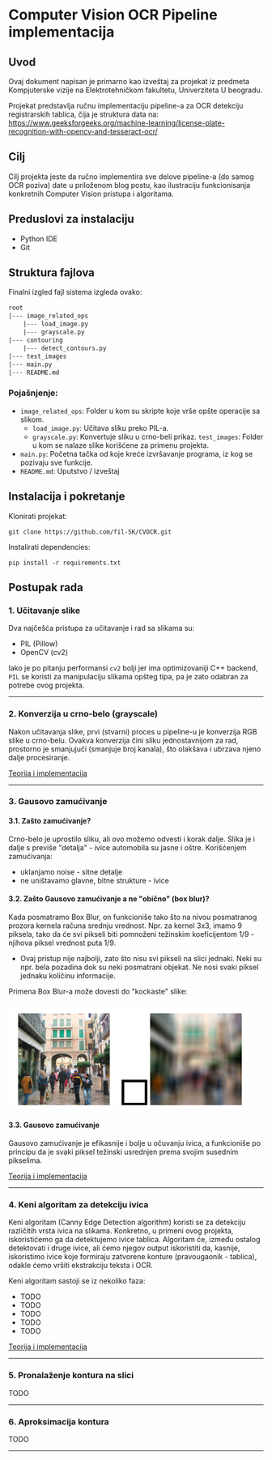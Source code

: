 # Computer Vision OCR Pipeline implementacija

## Uvod

Ovaj dokument napisan je primarno kao izveštaj za projekat iz predmeta Kompjuterske vizije na Elektrotehničkom fakultetu, Univerziteta U beogradu.

Projekat predstavlja ručnu implementaciju pipeline-a za OCR detekciju registrarskih tablica, čija je struktura data na: https://www.geeksforgeeks.org/machine-learning/license-plate-recognition-with-opencv-and-tesseract-ocr/

## Cilj

Cilj projekta jeste da ručno implementira sve delove pipeline-a (do samog OCR poziva) date u priloženom blog postu, kao ilustraciju funkcionisanja konkretnih Computer Vision pristupa i algoritama. 

## Preduslovi za instalaciju

- Python IDE
- Git

## Struktura fajlova

Finalni izgled fajl sistema izgleda ovako:

```
root
|--- image_related_ops
    |--- load_image.py
    |--- grayscale.py
|--- contouring
    |--- detect_contours.py
|--- test_images
|--- main.py
|--- README.md
```

### Pojašnjenje:
- `image_related_ops`: Folder u kom su skripte koje vrše opšte operacije sa slikom.
    - `load_image.py`: Učitava sliku preko PIL-a.
    - `grayscale.py`: Konvertuje sliku u crno-beli prikaz.
`test_images`: Folder u kom se nalaze slike korišćene za primenu projekta.
- `main.py`: Početna tačka od koje kreće izvršavanje programa, iz kog se pozivaju sve funkcije.
- `README.md`: Uputstvo / izveštaj

## Instalacija i pokretanje

Klonirati projekat:

```
git clone https://github.com/fil-SK/CVOCR.git
```

Instalirati dependencies:

```
pip install -r requirements.txt
```

## Postupak rada

### 1. Učitavanje slike

Dva najčešća pristupa za učitavanje i rad sa slikama su:
- PIL (Pillow)
- OpenCV (cv2)

Iako je po pitanju performansi `cv2` bolji jer ima optimizovaniji C++ backend, `PIL` se koristi za manipulaciju slikama opšteg tipa, pa je zato odabran za potrebe ovog projekta.

---

### 2. Konverzija u crno-belo (grayscale)

Nakon učitavanja slike, prvi (stvarni) proces u pipeline-u je konverzija RGB slike u crno-belu. Ovakva konverzija čini sliku jednostavnijom za rad, prostorno je smanjujući (smanjuje broj kanala), što olakšava i ubrzava njeno dalje procesiranje.

<a href="./theory_and_implementation/2_grayscale.md">Teorija i implementacija</a>

---

### 3. Gausovo zamućivanje

#### 3.1. Zašto zamućivanje?
Crno-belo je uprostilo sliku, ali ovo možemo odvesti i korak dalje. Slika je i dalje s previše "detalja" - ivice automobila su jasne i oštre. Korišćenjem zamućivanja:
- uklanjamo noise - sitne detalje
- ne uništavamo glavne, bitne strukture - ivice

#### 3.2. Zašto Gausovo zamućivanje a ne "obično" (box blur)?

Kada posmatramo Box Blur, on funkcioniše tako što na nivou posmatranog prozora kernela računa srednju vrednost. Npr. za kernel 3x3, imamo 9 piksela, tako da će svi pikseli biti pomnoženi težinskim koeficijentom 1/9 - njihova piksel vrednost puta 1/9.
- Ovaj pristup nije najbolji, zato što nisu svi pikseli na slici jednaki. Neki su npr. bela pozadina dok su neki posmatrani objekat. Ne nosi svaki piksel jednaku količinu informacije.

Primena Box Blur-a može dovesti do "kockaste" slike:

<img src="./report_images/box_blur.png" />

#### 3.3. Gausovo zamućivanje

Gausovo zamućivanje je efikasnije i bolje u očuvanju ivica, a funkcioniše po principu da je svaki piksel težinski usrednjen prema svojim susednim pikselima.

<a href="./theory_and_implementation/3_gaussian_blur.md">Teorija i implementacija</a>

---

### 4. Keni algoritam za detekciju ivica

Keni algoritam (Canny Edge Detection algorithm) koristi se za detekciju različitih vrsta ivica na slikama. Konkretno, u primeni ovog projekta, iskoristićemo ga da detektujemo ivice tablica. Algoritam će, između ostalog detektovati i druge ivice, ali ćemo njegov output iskoristiti da, kasnije, iskoristimo ivice koje formiraju zatvorene konture (pravougaonik - tablica), odakle ćemo vršiti ekstrakciju teksta i OCR.

Keni algoritam sastoji se iz nekoliko faza:
- TODO
- TODO
- TODO
- TODO
- TODO

<a href="./theory_and_implementation/4_canny_alg.md">Teorija i implementacija</a>

---

### 5. Pronalaženje kontura na slici

TODO

---

### 6. Aproksimacija kontura

TODO

---